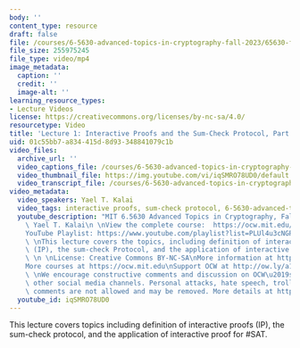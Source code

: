```yaml
---
body: ''
content_type: resource
draft: false
file: /courses/6-5630-advanced-topics-in-cryptography-fall-2023/65630-f23-lecture-1-part-1_360p_16_9.mp4
file_size: 255975245
file_type: video/mp4
image_metadata:
  caption: ''
  credit: ''
  image-alt: ''
learning_resource_types:
- Lecture Videos
license: https://creativecommons.org/licenses/by-nc-sa/4.0/
resourcetype: Video
title: 'Lecture 1: Interactive Proofs and the Sum-Check Protocol, Part 1'
uid: 01c55bb7-a834-415d-8d93-348841079c1b
video_files:
  archive_url: ''
  video_captions_file: /courses/6-5630-advanced-topics-in-cryptography-fall-2023/1QC4EFxXnP7e-ahgtlvfPxMkeXaNP58Ec_transcript.webvtt
  video_thumbnail_file: https://img.youtube.com/vi/iqSMRO78UD0/default.jpg
  video_transcript_file: /courses/6-5630-advanced-topics-in-cryptography-fall-2023/1QC4EFxXnP7e-ahgtlvfPxMkeXaNP58Ec_transcript.pdf
video_metadata:
  video_speakers: Yael T. Kalai
  video_tags: interactive proofs, sum-check protocol, 6-5630-advanced-topics-in-cryptography-fall-2023
  youtube_description: "MIT 6.5630 Advanced Topics in Cryptography, Fall 2023\nInstructor:\
    \ Yael T. Kalai\n \nView the complete course:  https://ocw.mit.edu/courses/6-5630-advanced-topics-in-cryptography-fall-2023/\n\
    YouTube Playlist: https://www.youtube.com/playlist?list=PLUl4u3cNGP61EZllk7zwgvPbI4kbnKhWz\n\
    \ \nThis lecture covers the topics, including definition of interactive proofs\
    \ (IP), the sum-check Protocol, and the application of interactive proof for #SAT.\
    \ \n \nLicense: Creative Commons BY-NC-SA\nMore information at https://ocw.mit.edu/terms\n\
    More courses at https://ocw.mit.edu\nSupport OCW at http://ow.ly/a1If50zVRlQ\n\
    \ \nWe encourage constructive comments and discussion on OCW\u2019s YouTube and\
    \ other social media channels. Personal attacks, hate speech, trolling, and inappropriate\
    \ comments are not allowed and may be removed. More details at https://ocw.mit.edu/comments."
  youtube_id: iqSMRO78UD0
---
```

This lecture covers topics including definition of interactive proofs (IP), the sum-check protocol, and the application of interactive proof for #SAT.